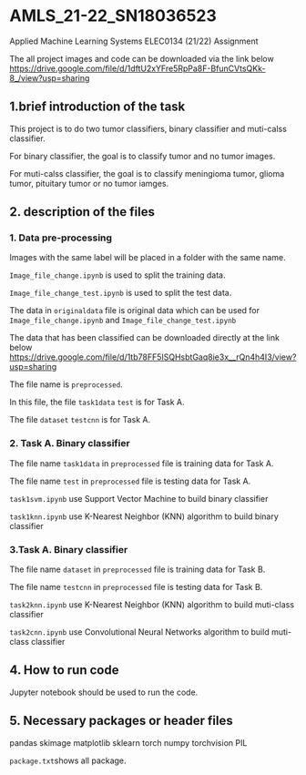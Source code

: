 # AMLS_21-22_SN18036523
Applied Machine Learning Systems ELEC0134 (21/22) Assignment


The all project images and code can be downloaded via the link below
https://drive.google.com/file/d/1dftU2xYFre5RpPa8F-BfunCVtsQKk-8_/view?usp=sharing



## 1.brief introduction of the task

This project is to do two tumor classifiers, binary classifier and muti-calss classifier.

For binary classifier, the goal is to classify tumor and no tumor images. 

For muti-calss classifier, the goal is to classify meningioma tumor, glioma tumor, pituitary tumor or no tumor iamges.


## 2. description of the files

### 1. Data pre-processing

Images with the same label will be placed in a folder with the same name.

`Image_file_change.ipynb` is used to split the training data. 

`Image_file_change_test.ipynb` is used to split the test data. 


The data in `originaldata` file is original data which can be used for `Image_file_change.ipynb` and `Image_file_change_test.ipynb`

The data that has been classified can be downloaded directly at the link below
https://drive.google.com/file/d/1tb78FF5ISQHsbtGaq8ie3x__rQn4h4I3/view?usp=sharing

The file name is `preprocessed`.

In this file, the file `task1data` `test` is for Task A.

The file ``dataset`` `testcnn` is for Task A.



### 2. Task A. Binary classifier

The file name `task1data` in `preprocessed` file is training data for Task A.

The file name `test` in `preprocessed` file is testing data for Task A.


`task1svm.ipynb`  use Support Vector Machine to build binary classifier 

`task1knn.ipynb` use K-Nearest Neighbor (KNN) algorithm to build binary classifier 





### 3.Task A. Binary classifier

The file name `dataset` in `preprocessed` file is training data for Task B.

The file name `testcnn` in `preprocessed` file is testing data for Task B.


`task2knn.ipynb` use K-Nearest Neighbor (KNN) algorithm to build muti-class classifier 

`task2cnn.ipynb` use Convolutional Neural Networks algorithm to build muti-class classifier




## 4. How to run  code
 
Jupyter notebook should be used to run the code.



## 5.  Necessary packages or header files 

pandas
skimage
matplotlib
sklearn
torch
numpy
torchvision
PIL

`package.txt`shows all package.
